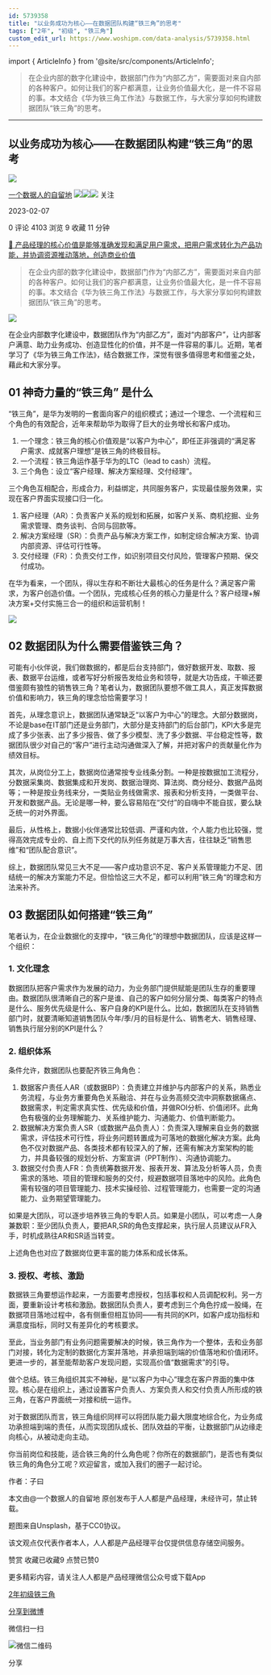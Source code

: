 ```yaml
---
id: 5739358
title: "以业务成功为核心——在数据团队构建“铁三角”的思考"
tags: ["2年", "初级", "铁三角"]
custom_edit_url: https://www.woshipm.com/data-analysis/5739358.html
---
```

import { ArticleInfo } from '@site/src/components/ArticleInfo';

<ArticleInfo
    author="一个数据人的自留地"
    authorLink="https://www.woshipm.com/u/49446"
    published="2023-02-07"
    views={4103}
    comments={0}
    collects={9}
/>

> 在企业内部的数字化建设中，数据部门作为“内部乙方”，需要面对来自内部的各种客户。如何让我们的客户都满意，让业务价值最大化，是一件不容易的事。本文结合《华为铁三角工作法》与数据工作，与大家分享如何构建数据团队“铁三角”的思考。

---

## 以业务成功为核心——在数据团队构建“铁三角”的思考

[![](https://image.woshipm.com/wp-files/2021/09/3YqDNh5meg7ejNmhJ5Ci.jpeg!/both/72x72)](https://www.woshipm.com/u/49446)

[一个数据人的自留地](https://www.woshipm.com/u/49446) ![](https://static.woshipm.com/tag/1121_1@2x.png)![](https://static.woshipm.com/tag/1301_1@2x.png)![](https://static.woshipm.com/tag/2103_1@2x.png) 关注

2023-02-07

0 评论 4103 浏览 9 收藏 11 分钟

[🔗 产品经理的核心价值是能够准确发现和满足用户需求，把用户需求转化为产品功能，并协调资源推动落地，创造商业价值](https://ke.qidianla.com/courses/90pm)

> 在企业内部的数字化建设中，数据部门作为“内部乙方”，需要面对来自内部的各种客户。如何让我们的客户都满意，让业务价值最大化，是一件不容易的事。本文结合《华为铁三角工作法》与数据工作，与大家分享如何构建数据团队“铁三角”的思考。

![](https://image.woshipm.com/wp-files/2023/01/fjUgrZ4aTrjdhYSs8PUO.png)

在企业内部数字化建设中，数据团队作为“内部乙方”，面对“内部客户”，让内部客户满意、助力业务成功、创造显性化的价值，并不是一件容易的事儿。近期，笔者学习了《华为铁三角工作法》，结合数据工作，深觉有很多值得思考和借鉴之处，藉此和大家分享。

## 01 神奇力量的“铁三角” 是什么

“铁三角”，是华为发明的一套面向客户的组织模式；通过一个理念、一个流程和三个角色的有效配合，近年来帮助华为取得了巨大的业务增长和客户成功。

1.  一个理念：铁三角的核心价值观是“以客户为中心”，即任正非强调的“满足客户需求、成就客户理想”是铁三角的终极目标。
2.  一个流程：铁三角运作基于华为的LTC（lead to cash）流程。
3.  三个角色：设立“客户经理、解决方案经理、交付经理”。

三个角色互相配合，形成合力，利益绑定，共同服务客户，实现最佳服务效果，实现在客户界面实现接口归一化。

1.  客户经理（AR）：负责客户关系的规划和拓展，如客户关系、商机挖掘、业务需求管理、商务谈判、合同与回款等。
2.  解决方案经理（SR）：负责产品与解决方案工作，如制定综合解决方案、协调内部资源、评估可行性等。
3.  交付经理（FR）：负责交付工作，如识别项目交付风险，管理客户预期、保交付成功。

在华为看来，一个团队，得以生存和不断壮大最核心的任务是什么？满足客户需求，为客户创造价值。一个团队，完成核心任务的核心力量是什么？客户经理+解决方案+交付实施三合一的组织和运营机制！

![](https://image.woshipm.com/wp-files/2023/01/9jSfWJXQxYObmiygAPyc.png)

## 02 数据团队为什么需要借鉴铁三角？

可能有小伙伴说，我们做数据的，都是后台支持部门，做好数据开发、取数、报表、数据平台运维，或者写好分析报告发给业务和领导，就是大功告成，干嘛还要借鉴颇有狼性的销售铁三角？笔者认为，数据团队要想不做工具人，真正发挥数据价值和影响力，铁三角的理念恰恰需要学习！

首先，从理念意识上，数据团队通常缺乏“以客户为中心”的理念。大部分数据岗，不论是base在IT部门还是业务部门，大部分是支持部门的后台部门，KPI大多是完成了多少张表、出了多少报告、做了多少模型、洗了多少数据、平台稳定性等，数据团队很少对自己的“客户”进行主动沟通做深入了解，并把对客户的贡献量化作为绩效目标。

其次，从岗位分工上，数据岗位通常按专业线条分割。一种是按数据加工流程分，分数据采集岗、数据集成和开发岗、数据治理岗、算法岗、商分经分、数据产品岗等；一种是按业务线来分，一类贴业务线做需求、报表和分析支持，一类做平台、开发和数据产品。无论是哪一种，要么容易陷在“交付”的自嗨中不能自拔，要么缺乏统一的对外界面。

最后，从性格上，数据小伙伴通常比较低调、严谨和内敛，个人能力也比较强，觉得高效完成专业的、自上而下交代的队列任务就是万事大吉，往往缺乏“销售思维”和“团队配合意识”。

综上，数据团队常见三大不足——客户成功意识不足、客户关系管理能力不足、团结统一的解决方案能力不足。但恰恰这三大不足，都可以利用”铁三角“的理念和方法来补齐。

## 03 数据团队如何搭建“铁三角”

笔者认为，在企业数据化的支撑中，“铁三角化”的理想中数据团队，应该是这样一个组织：

### 1\. 文化理念

数据团队把客户需求作为发展的动力，为业务部门提供赋能是团队生存的重要理由。数据团队很清晰自己的客户是谁、自己的客户如何分层分类、每类客户的特点是什么、服务优先级是什么、客户自身的KPI是什么。比如，数据团队在支持销售部门时，就要清晰知道销售团队今年/季/月的目标是什么、销售老大、销售经理、销售执行层分别的KPI是什么？

### 2\. 组织体系

条件允许，数据团队也要配齐铁三角角色：

1.  数据客户责任人AR（或数据BP）：负责建立并维护与内部客户的关系，熟悉业务流程，与业务方重要角色关系融洽、并在与业务高频交流中洞察数据痛点、数据需求，判定需求真实性、优先级和价值，并做ROI分析、价值闭环。此角色有极强的业务理解能力、关系维护能力、沟通能力、价值判断能力。
2.  数据解决方案负责人SR（或数据产品负责人）：负责深入理解来自业务的数据需求，评估技术可行性，将业务问题转置成为可落地的数据化解决方案。此角色不仅对数据产品、各类技术都有较深入的了解，还需有解决方案架构的能力，并具备较强的规划分析、方案宣讲（PPT制作）、沟通协调能力。
3.  数据交付负责人FR：负责统筹数据开发、报表开发、算法及分析等人员，负责需求的落地、项目的管理和服务的交付，规避数据项目落地中的风险。此角色需有较强的项目管理能力、技术实操经验、过程管理能力，也需要一定的沟通能力、业务期望管理能力。

如果是大团队，可以逐步培养铁三角的专职人员。如果是小团队，可以考虑一人身兼数职：至少团队负责人，要把AR,SR的角色支撑起来，执行层人员建议从FR入手，时机成熟往AR和SR适当转变。

上述角色也对应了数据岗位更丰富的能力体系和成长体系。

### 3\. 授权、考核、激励

数据铁三角要想运作起来，一方面要考虑授权，包括事权和人员调配权利。另一方面，要重新设计考核和激励。数据团队负责人，要考虑到三个角色拧成一股绳，在数据项目落地过程中，各有侧重但相互协同——有共同的KPI，如客户成功指标和满意度指标，同时又有差异化的考核要求。

至此，当业务部门有业务问题需要解决的时候，铁三角作为一个整体，去和业务部门对接，转化为定制的数据化方案并落地，并承担端到端的价值落地和价值闭环。更进一步的，甚至能帮助客户发现问题，实现高价值“数据需求”的引导。

做个总结。铁三角组织其实不神秘，是“以客户为中心”理念在客户界面的集中体现。核心是在组织上，通过设置客户负责人、方案负责人和交付负责人所形成的铁三角，在客户界面统一对接和统一运作。

对于数据团队而言，铁三角组织同样可以将团队能力最大限度地综合化，为业务成功承担端到端的责任，从而实现团队成长、团队效益的平衡，让数据部门从边缘走向核心，从被动走向主动。

你当前岗位和技能，适合铁三角的什么角色呢？你所在的数据部门，是否也有类似铁三角的角色分工呢？欢迎留言，或加入我们的圈子一起讨论。

作者：子曰

本文由@一个数据人的自留地 原创发布于人人都是产品经理，未经许可，禁止转载。

题图来自Unsplash，基于CC0协议。

该文观点仅代表作者本人，人人都是产品经理平台仅提供信息存储空间服务。

赞赏 收藏已收藏9 点赞已赞0

更多精彩内容，请关注人人都是产品经理微信公众号或下载App

[2年](https://www.woshipm.com/tag/2%e5%b9%b4)[初级](https://www.woshipm.com/tag/%e5%88%9d%e7%ba%a7)[铁三角](https://www.woshipm.com/tag/%e9%93%81%e4%b8%89%e8%a7%92)

[分享到微博](https://service.weibo.com/share/share.php?appkey=2775287854&title=以业务成功为核心——在数据团队构建“铁三角”的思考&url=https://www.woshipm.com/data-analysis/5739358.html&pic=https://image.woshipm.com/wp-files/2023/01/fjUgrZ4aTrjdhYSs8PUO.png)

微信扫一扫

![微信二维码](https://api.pwmqr.com/qrcode/create/?url=https://www.woshipm.com/data-analysis/5739358.html)

分享